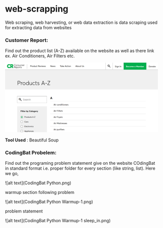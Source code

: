 # web-scrapping

Web scraping, web harvesting, or web data extraction is data scraping used for extracting data from websites

### Customer Report:

Find out the product list (A-Z) available on the website as well as there link ex. Air Conditioners, Air Filters etc.

![alt text](ConsumerReports.png)

**Tool Used** : Beautiful Soup

### CodingBat Probelem:

Find out the programing problem statement give on the website COdingBat in standard format i.e. proper folder for every section (like string, list). Here we go, 

![alt text](CodingBat Python.png)

warmup section following problem

![alt text](CodingBat Python Warmup-1.png)

problem statement

![alt text](CodingBat Python Warmup-1 sleep_in.png)
